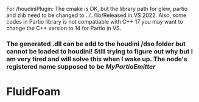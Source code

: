 For /houdiniPlugin:
The cmake is OK, but the library path for glew, partio and zlib need to be changed to ../../lib/Released in VS 2022. Also, some codes in Partio library is not compatiable with C++ 17 you may want to change the C++ version to 14 for Partio in VS.

### The generated .dll can be add to the houdini /dso folder but cannot be loaded to houdini! Still trying to figure out why but I am very tired and will solve this when I wake up. The node's registered name supposed to be *MyPartioEmitter*

# FluidFoam
